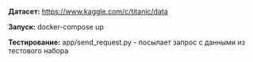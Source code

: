 **Датасет:**
https://www.kaggle.com/c/titanic/data

**Запуск:**
docker-compose up

**Тестирование:**
app/send_request.py - посылает запрос с данными из тестового набора